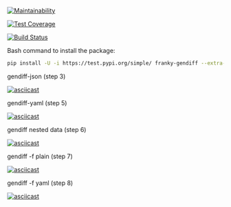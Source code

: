 [![Maintainability](https://api.codeclimate.com/v1/badges/6310d93a95dd13781d55/maintainability)](https://codeclimate.com/github/frankylamps/python-project-lvl2/maintainability)

[![Test Coverage](https://api.codeclimate.com/v1/badges/6310d93a95dd13781d55/test_coverage)](https://codeclimate.com/github/frankylamps/python-project-lvl2/test_coverage)

[![Build Status](https://travis-ci.org/frankylamps/python-project-lvl2.svg?branch=master)](https://travis-ci.org/frankylamps/python-project-lvl2)

Bash command to install the package:

```bash
pip install -U -i https://test.pypi.org/simple/ franky-gendiff --extra-index-url https://pypi.org/simple
```

gendiff-json (step 3)

[![asciicast](https://asciinema.org/a/nb7aLRZoJD3FyoJyl6OI2PTPA.svg)](https://asciinema.org/a/nb7aLRZoJD3FyoJyl6OI2PTPA)



gendiff-yaml (step 5)

[![asciicast](https://asciinema.org/a/osDfgiWP6T7I366jZEM9Vvaa8.svg)](https://asciinema.org/a/osDfgiWP6T7I366jZEM9Vvaa8)



gendiff nested data (step 6)

[![asciicast](https://asciinema.org/a/C6OkQ2ZEVRN7DixSzkwESPN10.svg)](https://asciinema.org/a/C6OkQ2ZEVRN7DixSzkwESPN10)



gendiff -f plain (step 7)

[![asciicast](https://asciinema.org/a/oQk0ppUAoTnytSLUchgKHTCn0.svg)](https://asciinema.org/a/oQk0ppUAoTnytSLUchgKHTCn0)



gendiff -f yaml (step 8)

[![asciicast](https://asciinema.org/a/GTisDHiHzzHAvhwalinqWUfGQ.svg)](https://asciinema.org/a/GTisDHiHzzHAvhwalinqWUfGQ)